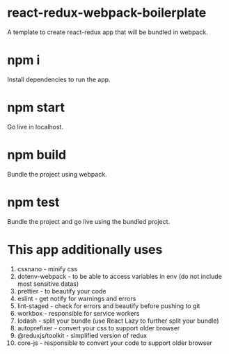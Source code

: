 # react-redux-webpack-boilerplate
A  template to create react-redux app that will be bundled in webpack.

# npm i
Install dependencies to run the app.

# npm start
Go live in localhost.

# npm build
Bundle the project using webpack.

# npm test
Bundle the project and go live using the bundled project.

# This app additionally uses
1. cssnano - minify css
2. dotenv-webpack - to be able to access variables in env (do not include most sensitive datas)
3. prettier - to beautify your code
4. eslint - get notify for warnings and errors
5. lint-staged - check for errors and beautify before pushing to git
6. workbox - responsible for service workers
7. lodash - split your bundle (use React Lazy to further split your bundle)
8. autoprefixer - convert your css to support older browser
9. @reduxjs/toolkit - simplified version of redux
10. core-js - responsible to convert your code to support older browser